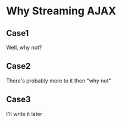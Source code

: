 # Why Streaming AJAX

## Case1

Well, why not?

<div data-demo="1"></div>

## Case2

There's probably more to it then "why not"

<div data-demo="2"></div>

## Case3

I'll write it later